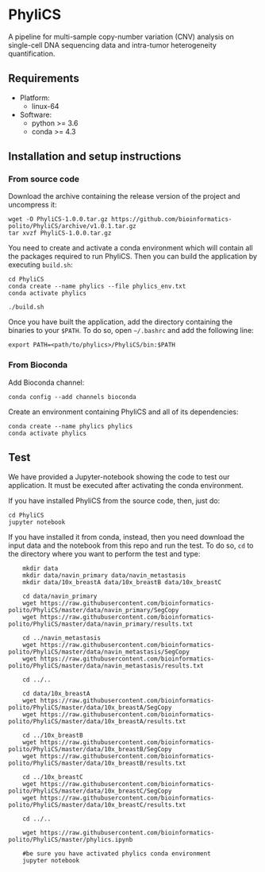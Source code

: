 # PhyliCS
A pipeline for multi-sample copy-number variation (CNV) analysis on single-cell DNA sequencing data and intra-tumor heterogeneity quantification. 

## Requirements

- Platform: 
    - linux-64
- Software:
    - python >= 3.6
    - conda >= 4.3

## Installation and setup instructions

### From source code
Download the archive containing the release version of the project and uncompress it:

```
wget -O PhyliCS-1.0.0.tar.gz https://github.com/bioinformatics-polito/PhyliCS/archive/v1.0.1.tar.gz
tar xvzf PhyliCS-1.0.0.tar.gz
```

You need to create and activate a conda environment which will contain all the packages required to run PhyliCS. Then you can build the application by executing `build.sh`:
```
cd PhyliCS
conda create --name phylics --file phylics_env.txt
conda activate phylics

./build.sh
```
Once you have built the application, add the directory containing the binaries to your `$PATH`. To do so, open `~/.bashrc` and add the following line:

```export PATH=<path/to/phylics>/PhyliCS/bin:$PATH```

### From Bioconda

Add Bioconda channel:

```conda config --add channels bioconda```

Create an environment containing PhyliCS and all of its dependencies:

```
conda create --name phylics phylics
conda activate phylics
```

## Test
We have provided a Jupyter-notebook showing the code to test our application. It must be executed after activating the conda environment. 

If you have installed PhyliCS from the source code, then, just do:

```
cd PhyliCS
jupyter notebook
```

If you have installed it from conda, instead, then you need download the input data and the notebook from this repo and run the test. To do so, `cd` to the directory where you want to perform the test and type:

```
    mkdir data
    mkdir data/navin_primary data/navin_metastasis
    mkdir data/10x_breastA data/10x_breastB data/10x_breastC

    cd data/navin_primary 
    wget https://raw.githubusercontent.com/bioinformatics-polito/PhyliCS/master/data/navin_primary/SegCopy
    wget https://raw.githubusercontent.com/bioinformatics-polito/PhyliCS/master/data/navin_primary/results.txt

    cd ../navin_metastasis
    wget https://raw.githubusercontent.com/bioinformatics-polito/PhyliCS/master/data/navin_metastasis/SegCopy
    wget https://raw.githubusercontent.com/bioinformatics-polito/PhyliCS/master/data/navin_metastasis/results.txt

    cd ../..
    
    cd data/10x_breastA
    wget https://raw.githubusercontent.com/bioinformatics-polito/PhyliCS/master/data/10x_breastA/SegCopy
    wget https://raw.githubusercontent.com/bioinformatics-polito/PhyliCS/master/data/10x_breastA/results.txt
    
    cd ../10x_breastB
    wget https://raw.githubusercontent.com/bioinformatics-polito/PhyliCS/master/data/10x_breastB/SegCopy
    wget https://raw.githubusercontent.com/bioinformatics-polito/PhyliCS/master/data/10x_breastB/results.txt
    
    cd ../10x_breastC
    wget https://raw.githubusercontent.com/bioinformatics-polito/PhyliCS/master/data/10x_breastC/SegCopy
    wget https://raw.githubusercontent.com/bioinformatics-polito/PhyliCS/master/data/10x_breastC/results.txt

    cd ../..
    
    wget https://raw.githubusercontent.com/bioinformatics-polito/PhyliCS/master/phylics.ipynb

    #be sure you have activated phylics conda environment
    jupyter notebook
```
